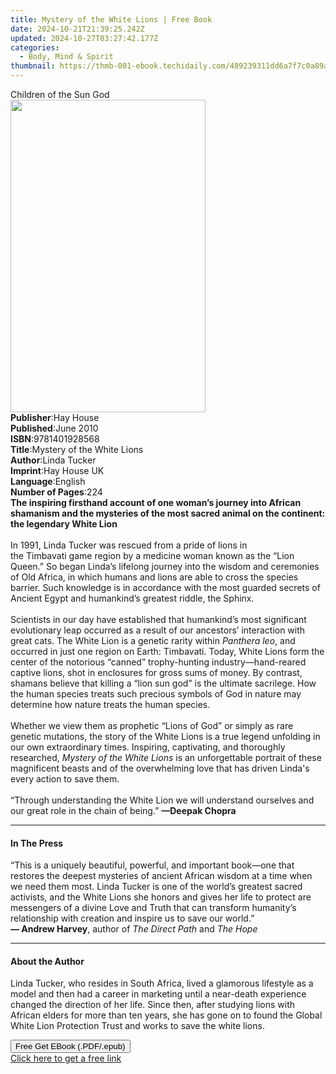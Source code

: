 ```yaml
---
title: Mystery of the White Lions | Free Book
date: 2024-10-21T21:39:25.242Z
updated: 2024-10-27T03:27:42.177Z
categories:
  - Body, Mind & Spirit
thumbnail: https://thmb-001-ebook.techidaily.com/489239311dd6a7f7c0a89a65e097d9d53517e9f768d1c169f863226425af3085.jpg
---
```

<main id="book-container">
  <div class="flex flex-col">
    <div class="book-brief flex-1 py-6 px-4 sm:p-6 md:py-10 md:px-8">
      <!-- brief-->
      <div class="book-brief-main">Children of the Sun God</div>
    </div>
    <div
      class="book-meta-info flex-1 grid gap-4 col-start-1 col-end-3 row-start-1 sm:mb-6 sm:grid-cols-4 lg:gap-6 lg:col-start-2 lg:row-end-6 lg:row-span-6 lg:mb-0"
    >
      <div
        class="book-meta-info-left place-content-center mt-4 p-4 text-sm leading-6 col-start-2 col-span-2 dark:text-slate-400"
      >
        <img
          class="w-full h-500 object-cover rounded-lg sm:h-255 sm:col-span-2 lg:col-span-full"
          src="https://img-001-ebook.techidaily.com/177a882323ba790a5538d6291a5138a6588b198863ca4b992fa9e45b9e79cc5f.jpg"
          alt=""
          width="312"
          height="500"
        />
      </div>
      <div
        class="book-meta-info-right mt-2 col-start-1 row-start-2 col-span-3 self-center"
      >
        <!-- meta data  -->
        <div class="flex flex-col px-4 md:px-8">
          <div class="flex-1">
            <strong>Publisher</strong>:<span class="px-2">Hay House</span>
          </div>
          <div class="flex-1">
            <strong>Published</strong>:<span class="px-2">June 2010</span>
          </div>
          <div class="flex-1">
            <strong>ISBN</strong>:<span class="px-2">9781401928568</span>
          </div>
          <div class="flex-1">
            <strong>Title</strong>:<span class="px-2"
              >Mystery of the White Lions</span
            >
          </div>
          <div class="flex-1">
            <strong>Author</strong>:<span class="px-2">Linda Tucker</span>
          </div>
          <div class="flex-1">
            <strong>Imprint</strong>:<span class="px-2">Hay House UK</span>
          </div>
          <div class="flex-1">
            <strong>Language</strong>:<span class="px-2">English</span>
          </div>
          <div class="flex-1">
            <strong>Number of Pages</strong>:<span class="px-2">224</span>
          </div>
        </div>
      </div>
    </div>
    <div class="book-description flex-1 py-6 px-4 sm:p-6 md:py-10 md:px-8">
      <div class="book-description-main">
        <div accordion-content="" id="description">
          <b
            >The inspiring firsthand account of one woman’s journey into African
            shamanism and the mysteries of the most sacred animal on the
            continent: the legendary White Lion</b
          ><br /><br />In 1991, Linda Tucker was rescued from a pride of lions
          in the&nbsp;Timbavati&nbsp;game region by a medicine woman known as
          the&nbsp;“Lion Queen.” So began&nbsp;Linda’s&nbsp;lifelong journey
          into the wisdom&nbsp;and ceremonies of Old Africa,&nbsp;in which
          humans and lions are able to cross the species barrier. Such knowledge
          is in accordance with the most&nbsp;guarded secrets of Ancient Egypt
          and humankind’s greatest riddle, the Sphinx.<br /><br />Scientists in
          our day have established that humankind’s most significant
          evolutionary leap occurred as a result of our ancestors’ interaction
          with great cats. The White Lion is a genetic rarity within
          <i>Panthera&nbsp;leo</i>, and occurred in just one region on
          Earth:&nbsp;Timbavati. Today, White Lions form the center of the
          notorious&nbsp;“canned” trophy-hunting industry—hand-reared captive
          lions, shot in enclosures for gross sums of money. By contrast,
          shamans believe that killing a&nbsp;“lion sun god”&nbsp;is the
          ultimate sacrilege. How the human species treats such precious symbols
          of God in nature may determine how nature treats the human species.<br /><br />Whether
          we view them as prophetic&nbsp;“Lions of God”&nbsp;or simply as rare
          genetic mutations, the story of the White Lions is a true legend
          unfolding in our own extraordinary times. Inspiring, captivating, and
          thoroughly researched, <i>Mystery of the White Lions</i> is an
          unforgettable&nbsp;portrait&nbsp;of these magnificent beasts and of
          the overwhelming love that has driven Linda's every action to save
          them.<br /><br />“Through understanding the White Lion we will
          understand ourselves and our great role in the chain of being.”
          <b>—Deepak&nbsp;Chopra</b>
        </div>
        <div class="accordion-fader"></div>
      </div>
    </div>
    <div class="book-excerpts flex-1 py-6 px-4 sm:p-6 md:py-10 md:px-8">
      <!-- excerpts-->
      <div class="book-excerpts-main">
        <hr />
        <h4 class="placeholder placeholder-heading">
          <span>In The Press</span>
        </h4>
        <p>
          “This is a uniquely beautiful, powerful, and important book—one that
          restores the deepest mysteries of ancient African wisdom at a time
          when we need them most. Linda Tucker is one of the world’s greatest
          sacred activists, and the White Lions she honors and gives her life to
          protect are messengers of a divine Love and Truth that can transform
          humanity’s relationship with creation and inspire us to save our
          world.”<br /><b>— Andrew Harvey</b>, author of&nbsp;<i
            >The Direct Path</i
          >&nbsp;and&nbsp;<i>The Hope</i>
        </p>
      </div>
    </div>
    <div class="book-about-author flex-1 py-6 px-4 sm:p-6 md:py-10 md:px-8">
      <!-- about author-->
      <div class="book-main-author-main">
        <hr />
        <h4 class="placeholder placeholder-heading">
          <span>About the Author</span>
        </h4>
        <p>
          Linda Tucker, who resides in South Africa, lived a glamorous lifestyle
          as a model and then had a career in marketing until a near-death
          experience changed the direction of her life. Since then, after
          studying lions with African elders for more than ten years, she has
          gone on to found the Global White Lion Protection Trust and works to
          save the white lions.
        </p>
      </div>
    </div>
    <div class="book-free-get flex-1 py-6 px-4 sm:p-6 md:py-10 md:px-8">
      <button
        id="btn-free-get"
        class="bg-blue-500 hover:bg-blue-700 text-white font-bold py-2 px-4 rounded"
      >
        Free Get EBook (.PDF/.epub)
      </button>
      <div id="countdown-display" class="px-2 text-lg mt-2"></div>
      <a
        id="free-link"
        class="hidden bg-blue-500 hover:bg-blue-700 text-white font-bold py-2 px-4 rounded"
        href="https://www.ebooks.com/en-us/book/96316761/mystery-of-the-white-lions/linda-tucker/"
        target="_blank"
        >Click here to get a free link</a
      >
    </div>
    <script>
      let countdownTime = 0;
      let countdownInterval = null;
      document
        .getElementById('btn-free-get')
        .addEventListener('click', startCountdown);
      function startCountdown() {
        countdownTime = new Date().getTime() + 60000 * 3;
        countdownInterval = setInterval(updateCountdown, 1000);
        document.getElementById('btn-free-get').disabled = true;
        document
          .getElementById('btn-free-get')
          .classList.add('bg-gray-500', 'cursor-not-allowed');
      }
      function updateCountdown() {
        let currentTime = new Date().getTime();
        let timeLeft = countdownTime - currentTime;
        let secondsLeft = Math.floor(timeLeft / 1000);
        document.getElementById('countdown-display').innerHTML =
          `Remaining time: ${secondsLeft} seconds.`;
        if (secondsLeft <= 0) {
          clearInterval(countdownInterval);
          document.getElementById('btn-free-get').classList.add('hidden');
          document.getElementById('free-link').classList.remove('hidden');
          document.getElementById('countdown-display').innerHTML = '';
        }
      }
    </script>
  </div>
</main>

<ins class="adsbygoogle"
      style="display:block"
      data-ad-client="ca-pub-7571918770474297"
      data-ad-slot="8358498916"
      data-ad-format="auto"
      data-full-width-responsive="true"></ins>
    